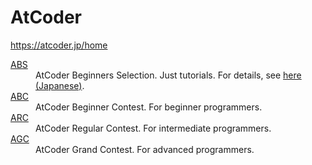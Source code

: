 # AtCoder
https://atcoder.jp/home

<dl>
  <dt><a href="abs">ABS</a></dt>
  <dd>AtCoder Beginners Selection. Just tutorials. For details, see <a href="https://qiita.com/drken/items/fd4e5e3630d0f5859067">here (Japanese)</a>.</dd>
  <dt><a href="abc">ABC</a></dt>
  <dd>AtCoder Beginner Contest. For beginner programmers.</dd>
  <dt><a href="arc">ARC</a></dt>
  <dd>AtCoder Regular Contest. For intermediate programmers.</dd>
  <dt><a href="agc">AGC</a></dt>
  <dd>AtCoder Grand Contest. For advanced programmers.</dd>
</dl>
